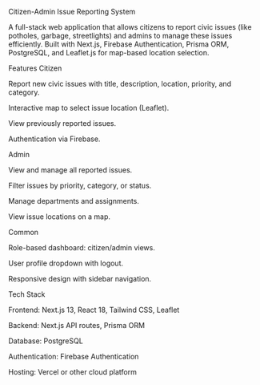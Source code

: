 Citizen-Admin Issue Reporting System

A full-stack web application that allows citizens to report civic issues (like potholes, garbage, streetlights) and admins to manage these issues efficiently. Built with Next.js, Firebase Authentication, Prisma ORM, PostgreSQL, and Leaflet.js for map-based location selection.

Features
Citizen

Report new civic issues with title, description, location, priority, and category.

Interactive map to select issue location (Leaflet).

View previously reported issues.

Authentication via Firebase.

Admin

View and manage all reported issues.

Filter issues by priority, category, or status.

Manage departments and assignments.

View issue locations on a map.

Common

Role-based dashboard: citizen/admin views.

User profile dropdown with logout.

Responsive design with sidebar navigation.

Tech Stack

Frontend: Next.js 13, React 18, Tailwind CSS, Leaflet

Backend: Next.js API routes, Prisma ORM

Database: PostgreSQL

Authentication: Firebase Authentication

Hosting: Vercel or other cloud platform

